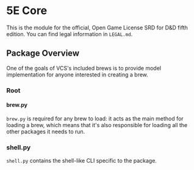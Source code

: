 # 5E Core

This is the module for the official, Open Game License SRD for D&D fifth edition.
You can find legal information in `LEGAL.md`.

## Package Overview
One of the goals of VCS's included brews is to provide model implementation for anyone interested in creating a brew.

### Root

#### brew.py

`brew.py` is required for any brew to load: it acts as the main method for loading a brew, which means that it's also responsible for loading all the other packages it needs to run.

### shell.py

`shell.py` contains the shell-like CLI specific to the package.
